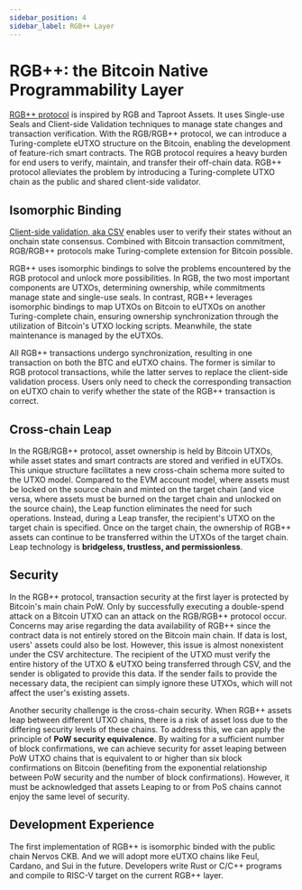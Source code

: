 ```yaml
---
sidebar_position: 4
sidebar_label: RGB++ Layer
---
```


# RGB++: the Bitcoin Native Programmability Layer

[RGB++ protocol](https://github.com/ckb-cell/RGBPlusPlus-design/tree/main) is inspired by RGB and Taproot Assets. It uses Single-use Seals and Client-side Validation techniques to manage state changes and transaction verification. With the RGB/RGB++ protocol, we can introduce a Turing-complete eUTXO structure on the Bitcoin, enabling the development of feature-rich smart contracts. The RGB protocol requires a heavy burden for end users to verify, maintain, and transfer their off-chain data. RGB++ protocol alleviates the problem by introducing a Turing-complete UTXO chain as the public and shared client-side validator.

## Isomorphic Binding

[Client-side validation, aka CSV](https://bitcoinops.org/en/topics/client-side-validation/) enables user to verify their states without an onchain state consensus. Combined with Bitcoin transaction commitment, RGB/RGB++ protocols make Turing-complete extension for Bitcoin possible. 

RGB++ uses isomorphic bindings to solve the problems encountered by the RGB protocol and unlock more possibilities. In RGB, the two most important components are UTXOs, determining ownership, while commitments manage state and single-use seals. In contrast, RGB++ leverages isomorphic bindings to map UTXOs on Bitcoin to eUTXOs on another Turing-complete chain, ensuring ownership synchronization through the utilization of Bitcoin's UTXO locking scripts. Meanwhile, the state maintenance is managed by the eUTXOs.

All RGB++ transactions undergo synchronization, resulting in one transaction on both the BTC and eUTXO chains. The former is similar to RGB protocol transactions, while the latter serves to replace the client-side validation process. Users only need to check the corresponding transaction on eUTXO chain to verify whether the state of the RGB++ transaction is correct.

## Cross-chain Leap

In the RGB/RGB++ protocol, asset ownership is held by Bitcoin UTXOs, while asset states and smart contracts are stored and verified in eUTXOs. This unique structure facilitates a new cross-chain schema more suited to the UTXO model. Compared to the EVM account model, where assets must be locked on the source chain and minted on the target chain (and vice versa, where assets must be burned on the target chain and unlocked on the source chain), the Leap function eliminates the need for such operations. Instead, during a Leap transfer, the recipient's UTXO on the target chain is specified. Once on the target chain, the ownership of RGB++ assets can continue to be transferred within the UTXOs of the target chain. Leap technology is **bridgeless, trustless, and permissionless**.

## Security

In the RGB++ protocol, transaction security at the first layer is protected by Bitcoin's main chain PoW. Only by successfully executing a double-spend attack on a Bitcoin UTXO can an attack on the RGB/RGB++ protocol occur. Concerns may arise regarding the data availability of RGB++ since the contract data is not entirely stored on the Bitcoin main chain. If data is lost, users' assets could also be lost. However, this issue is almost nonexistent under the CSV architecture. The recipient of the UTXO must verify the entire history of the UTXO & eUTXO being transferred through CSV, and the sender is obligated to provide this data. If the sender fails to provide the necessary data, the recipient can simply ignore these UTXOs, which will not affect the user's existing assets.

Another security challenge is the cross-chain security. When RGB++ assets leap between different UTXO chains, there is a risk of asset loss due to the differing security levels of these chains. To address this, we can apply the principle of **PoW security equivalence**. By waiting for a sufficient number of block confirmations, we can achieve security for asset leaping between PoW UTXO chains that is equivalent to or higher than six block confirmations on Bitcoin (benefiting from the exponential relationship between PoW security and the number of block confirmations). However, it must be acknowledged that assets Leaping to or from PoS chains cannot enjoy the same level of security.

## Development Experience

The first implementation of RGB++ is isomorphic binded with the public chain Nervos CKB. And we will adopt more eUTXO chains like Feul, Cardano, and Sui in the future. Developers write Rust or C/C++ programs and compile to RISC-V target on the current RGB++ layer.